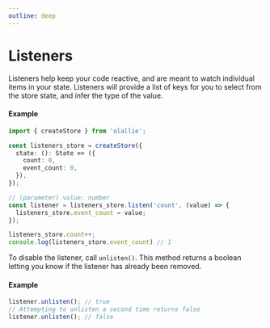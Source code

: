```yaml
---
outline: deep
---
```

# Listeners

Listeners help keep your code reactive, and are meant to watch individual items in your state. Listeners will provide a list of keys for you to select from the store state, and infer the type of the value.

#### Example
```typescript
import { createStore } from 'olallie';

const listeners_store = createStore({
  state: (): State => ({
    count: 0,
    event_count: 0,
  }),
});

// (parameter) value: number
const listener = listeners_store.listen('count', (value) => {
  listeners_store.event_count = value;
});

listeners_store.count++;
console.log(listeners_store.event_count) // 1
```

To disable the listener, call `unlisten()`. This method returns a boolean letting you know if the listener has already been removed.

#### Example
```typescript
listener.unlisten(); // true
// Attempting to unlisten a second time returns false
listener.unlisten(); // false
```